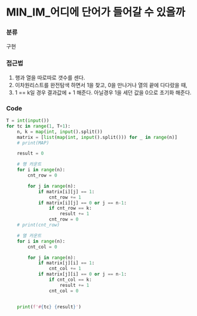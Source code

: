 # MIN_IM_어디에 단어가 들어갈 수 있을까




### 분류
구현



### 접근법
1. 행과 열을 따로따로 갯수를 센다.
2. 이차원리스트를 완전탐색 하면서 1을 찾고, 0을 만나거나 열의 끝에 다다랐을 때,
3. 1 == k일 경우 결과값에 + 1 해준다. 아닐경우 1을 세던 값을 0으로 초기화 해준다.


### Code
```python
T = int(input())
for tc in range(1, T+1):
    n, k = map(int, input().split())
    matrix = [list(map(int, input().split())) for _ in range(n)]
    # print(MAP)

    result = 0

    # 행 카운트
    for i in range(n):
        cnt_row = 0

        for j in range(n):
            if matrix[i][j] == 1:
                cnt_row += 1
            if matrix[i][j] == 0 or j == n-1:
                if cnt_row == k:
                    result += 1
                cnt_row = 0
    # print(cnt_row)

    # 열 카운트
    for i in range(n):
        cnt_col = 0

        for j in range(n):
            if matrix[j][i] == 1:
                cnt_col += 1
            if matrix[j][i] == 0 or j == n-1:
                if cnt_col == k:
                    result += 1
                cnt_col = 0


    print(f'#{tc} {result}')
```